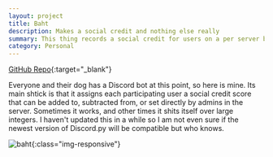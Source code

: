 ```yaml
---
layout: project
title: Baht
description: Makes a social credit and nothing else really
summary: This thing records a social credit for users on a per server basis. Sometimes it works and sometimes it doesn't.
category: Personal
---
```


[GitHub Repo](https://github.com/Bahster1/Baht){:target="_blank"}

Everyone and their dog has a Discord bot at this point, so here is mine. Its main shtick is that it assigns each participating user a social credit score that can be added to, subtracted from, or set directly by admins in the server. Sometimes it works, and other times it shits itself over large integers. I haven't updated this in a while so I am not even sure if the newest version of Discord.py will be compatible but who knows. 

![baht](../media/baht.gif){:class="img-responsive"}
